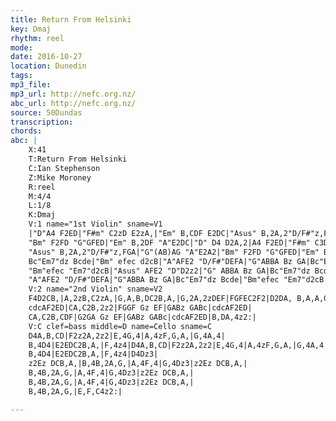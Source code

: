 ```yaml
---
title: Return From Helsinki
key: Dmaj
rhythm: reel
mode:
date: 2016-10-27
location: Dunedin
tags:
mp3_file:
mp3_url: http://nefc.org.nz/
abc_url: http://nefc.org.nz/
source: 50Dundas
transcription:
chords: 
abc: |
    X:41
    T:Return From Helsinki
    C:Ian Stephenson
    Z:Mike Moroney
    R:reel
    M:4/4
    L:1/8
    K:Dmaj
    V:1 name="1st Violin" sname=V1
    |"D"A4 F2ED|"F#m" C2zD E2zA,|"Em" B,CDF E2DC|"Asus" B,2A,2"D/F#"z,FGA|"G"(AB)AG"A"E2A2|!
    "Bm" F2FD "G"GFED|"Em" B,2DF "A"E2DC|"D" D4 D2A,2|A4 F2ED|"F#m" C3D E2zA,|"Em" B,CDF E2DC|!
    "Asus" B,2A,2"D/F#"z,FGA|"G"(AB)AG "A"E2A2|"Bm" F2FD "G"GFED|"Em" B,2DF "A"E2DC|"D" D4 DEFA|"G" B2BA Bz GA|!
    Bc"Em7"dz Bcde|"Bm" efec d2cB|"A"AFE2 "D/F#"DEFA|"G"ABBA Bz GA|Bc"Em7"dz Bcde|!
    "Bm"efec "Em7"d2cB|"Asus" AFE2 "D"D2z2|"G" ABBA Bz GA|Bc"Em7"dz Bcde|"Bm" efec d2cB|!
    "A"AFE2 "D/F#"DEFA|"G"ABBA Bz GA|Bc"Em7"dz Bcde|"Bm"efec "Em7"d2cB|AF"Asus"E4 z2:|
    V:2 name="2nd Violin" sname=V2
    F4D2CB,|A,2zB,C2zA,|G,A,B,DC2B,A,|G,2A,2zDEF|FGFEC2F2|D2DA, B,A,A,G,|G,2B,DC2A,G,|A,4z4|F4D2CB,|A,3B,C2zA,|G,A,B,DC2B,A,|G,2A,2zDEF|FGFEC2F2|D2DA, B,A,A,G,|G,2B,DC2A,G,|A,4A,B,DF|G2GF Gz EF|GABz GABc|cdcAF2ED|CA,C2A,B,DF|FGGF Gz EF|GABz GABc|
    cdcAF2ED|CA,C2B,2z2|FGGF Gz EF|GABz GABc|cdcAF2ED|
    CA,C2B,CDF|G2GA Gz EF|GABz GABc|cdcAF2ED|B,DA,4z2:|
    V:C clef=bass middle=D name=Cello sname=C
    D4A,B,CD|F2z2A,2z2|E,4G,4|A,4zF,G,A,|G,4A,4|
    B,4D4|E2EDC2B,A,|F,4z4|D4A,B,CD|F2z2A,2z2|E,4G,4|A,4zF,G,A,|G,4A,4|
    B,4D4|E2EDC2B,A,|F,4z4|D4Dz3|
    z2Ez DCB,A,|B,4B,2A,G,|A,4F,4|G,4Dz3|z2Ez DCB,A,|
    B,4B,2A,G,|A,4F,4|G,4Dz3|z2Ez DCB,A,|
    B,4B,2A,G,|A,4F,4|G,4Dz3|z2Ez DCB,A,|
    B,4B,2A,G,|E,F,C4z2:|

---
```

